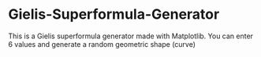 # Gielis-Superformula-Generator

This is a Gielis superformula generator made with Matplotlib. You can enter 6 values and generate a random geometric shape (curve) 
